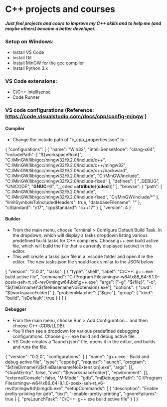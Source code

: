 # C++ projects and courses

#### *Just feel projects and cours to improve my C++ skills and to help me (and maybe others) become a better developer.*


### Setup on Windows:
  - Install VS Code
  - Install Git
  - Install MinGW for the gcc compiler
  - Install Python 3.x

### VS Code extensions:
  - C/C++ intellisense
  - Code Runner

### VS code configurations (Reference: https://code.visualstudio.com/docs/cpp/config-mingw )

#### Compiler

  - Change the include path of "c_cpp_properties.json" to :

{
    "configurations": [
        {
            "name": "Win32",
            "intelliSenseMode": "clang-x64",
            "includePath": [
                "${workspaceRoot}",
                "C:/MinGW/lib/gcc/mingw32/9.2.0/include/c++",
                "C:/MinGW/lib/gcc/mingw32/9.2.0/include/c++/mingw32",
                "C:/MinGW/lib/gcc/mingw32/9.2.0/include/c++/backward",
                "C:/MinGW/lib/gcc/mingw32/9.2.0/include",
                "C:/MinGW/include",
                "C:/MinGW/lib/gcc/mingw32/9.2.0/include-fixed"
            ],
            "defines": [
                "_DEBUG",
                "UNICODE",
                "__GNUC__=6",
                "__cdecl=__attribute__((__cdecl__))"
            ],
            "browse": {
                "path": [
                    "C:/MinGW/lib/gcc/mingw32/9.2.0/include",
                    "C:/MinGW/lib/gcc/mingw32/9.2.0/include-fixed",
                    "C:/MinGW/include/*"
                ],
                "limitSymbolsToIncludedHeaders": true,
                "databaseFilename": ""
            },
            "cStandard": "c17",
            "cppStandard": "c++17"
        }
    ],
    "version": 4
}

#### Builder

  - From the main menu, choose Terminal > Configure Default Build Task. In the dropdown, which will display a tasks dropdown listing various predefined build tasks for C++ compilers. Choose g++.exe build active file, which will build the file that is currently displayed (active) in the editor.
  - This will create a tasks.json file in a .vscode folder and open it in the editor. The new tasks.json file should look similar to the JSON below:

{
  "version": "2.0.0",
  "tasks": [
    {
      "type": "shell",
      "label": "C/C++: g++.exe build active file",
      "command": "C:\\Program Files\\mingw-w64\\x86_64-8.1.0-posix-seh-rt_v6-rev0\\mingw64\\bin\\g++.exe",
      "args": ["-g", "${file}", "-o", "${fileDirname}\\${fileBasenameNoExtension}.exe"],
      "options": {
        "cwd": "${workspaceFolder}"
      },
      "problemMatcher": ["$gcc"],
      "group": {
        "kind": "build",
        "isDefault": true
      }
    }
  ]
}

#### Debugger

- From the main menu, choose Run > Add Configuration... and then choose C++ (GDB/LLDB).
- You'll then see a dropdown for various predefined debugging configurations. Choose g++.exe build and debug active file.
- VS Code creates a "launch.json" file, opens it in the editor, and builds and runs the file.

{
  "version": "0.2.0",
  "configurations": [
    {
      "name": "g++.exe - Build and debug active file",
      "type": "cppdbg",
      "request": "launch",
      "program": "${fileDirname}\\${fileBasenameNoExtension}.exe",
      "args": [],
      "stopAtEntry": false,
      "cwd": "${workspaceFolder}",
      "environment": [],
      "externalConsole": false,
      "MIMode": "gdb",
      "miDebuggerPath": "C:\\Program Files\\mingw-w64\\x86_64-8.1.0-posix-seh-rt_v6-rev0\\mingw64\\bin\\gdb.exe",
      "setupCommands": [
        {
          "description": "Enable pretty-printing for gdb",
          "text": "-enable-pretty-printing",
          "ignoreFailures": true
        }
      ],
      "preLaunchTask": "C/C++: g++.exe build active file"
    }
  ]
}